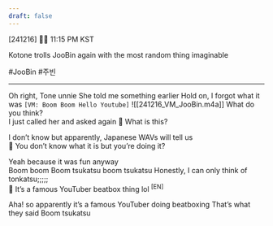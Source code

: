 ```yaml
---
draft: false
---
```


[241216] 🐣💭 11:15 PM KST

Kotone trolls JooBin again with the most random thing imaginable

#JooBin #주빈
___
Oh right, Tone unnie
She told me something earlier 
Hold on, I forgot what it was
`[VM: Boom Boom Hello Youtube]`
![[241216_VM_JooBin.m4a]]
What do you think?  
I just called her and asked again
🫧 What is this?

I don’t know
but apparently, Japanese WAVs will tell us   
🫧 You don’t know what it is but you’re doing it?

Yeah because it was fun anyway  
Boom boom
Boom tsukatsu boom tsukatsu 
Honestly, I can only think of tonkatsu;;;;;  
🫧 It’s a famous YouTuber beatbox thing lol <sup>[EN]</sup>

Aha!
so apparently it’s a famous YouTuber doing beatboxing
That’s what they said
Boom tsukatsu
